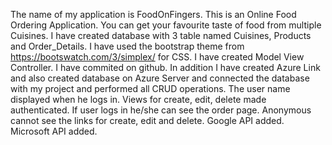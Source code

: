 The name of my application is FoodOnFingers.
This is an Online Food Ordering Application.
You can get your favourite taste of food from multiple Cuisines.
I have created database with 3 table named Cuisines, Products and Order_Details.
I have used the bootstrap theme from https://bootswatch.com/3/simplex/ for CSS.
I have created Model View Controller.
I have commited on github.
In addition I have created Azure Link and also created database on Azure Server and connected the database with my project and performed all CRUD operations.
The user name displayed when he logs in.
Views for create, edit, delete made authenticated. If user logs in he/she can see the order page. 
Anonymous cannot see the links for create, edit and delete.
Google API added.
Microsoft API added.
